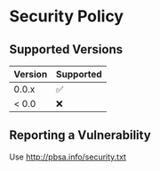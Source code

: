 # Security Policy

## Supported Versions


| Version | Supported          |
| ------- | ------------------ |
| 0.0.x   | :white_check_mark: |
| < 0.0   | :x:                |

## Reporting a Vulnerability

Use http://pbsa.info/security.txt
